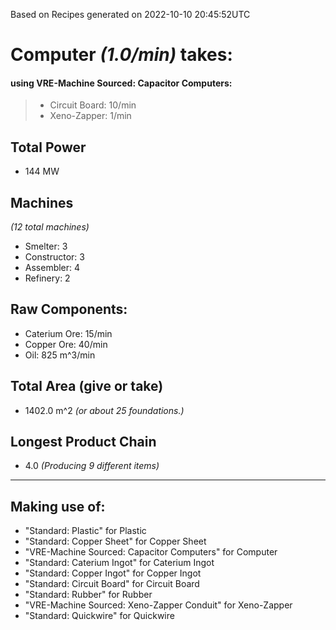 Based on Recipes generated on 2022-10-10 20:45:52UTC
# Computer *(1.0/min)* takes:
#### using VRE-Machine Sourced: Capacitor Computers:
> *  Circuit Board: 10/min
> *  Xeno-Zapper: 1/min


## Total Power
*  144 MW

## Machines
*(12 total machines)*
* Smelter: 3
* Constructor: 3
* Assembler: 4
* Refinery: 2

## Raw Components:
* Caterium Ore: 15/min
* Copper Ore: 40/min
* Oil: 825 m^3/min

## Total Area (give or take)
*  1402.0 m^2
*(or about 25 foundations.)*

## Longest Product Chain
*  4.0
*(Producing 9 different items)*

------

## Making use of:
* "Standard: Plastic" for Plastic
* "Standard: Copper Sheet" for Copper Sheet
* "VRE-Machine Sourced: Capacitor Computers" for Computer
* "Standard: Caterium Ingot" for Caterium Ingot
* "Standard: Copper Ingot" for Copper Ingot
* "Standard: Circuit Board" for Circuit Board
* "Standard: Rubber" for Rubber
* "VRE-Machine Sourced: Xeno-Zapper Conduit" for Xeno-Zapper
* "Standard: Quickwire" for Quickwire